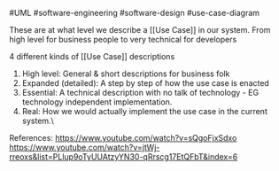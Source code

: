 #UML #software-engineering #software-design #use-case-diagram 

These are at what level we describe a [[Use Case]] in our system. From high level for business people to very technical for developers

4 different kinds of [[Use Case]] descriptions
1. High level: General & short descriptions for business folk
2. Expanded (detailed): A step by step of how the use case is enacted
3. Essential: A technical description with no talk of technology - EG technology independent implementation.
4. Real: How we would actually implement the use case in the current system.\

References:
https://www.youtube.com/watch?v=sQgoFjxSdxo
https://www.youtube.com/watch?v=jtWj-rreoxs&list=PLlup9oTyUUAtzyYN30-qRrscg17EtQFbT&index=6